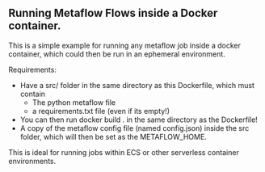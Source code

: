 ## Running Metaflow Flows inside a Docker container.

This is a simple example for running any metaflow job inside a docker container, which could then be run in an ephemeral environment.

Requirements:
 - Have a src/ folder in the same directory as this Dockerfile, which must contain
    - The python metaflow file
    - a requirements.txt file (even if its empty!)
 - You can then run docker build . in the same directory as the Dockerfile!
 - A copy of the metaflow config file (named config.json) inside the src folder, which will then be set as the METAFLOW_HOME.

 This is ideal for running jobs within ECS or other serverless container environments.

